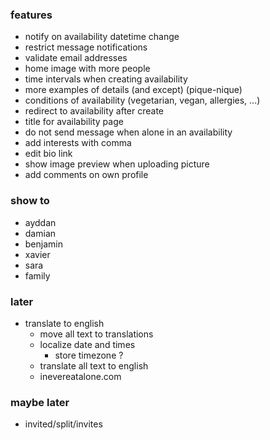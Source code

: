 ### features

- notify on availability datetime change
- restrict message notifications
- validate email addresses
- home image with more people
- time intervals when creating availability
- more examples of details (and except) (pique-nique)
- conditions of availability (vegetarian, vegan, allergies, ...)
- redirect to availability after create
- title for availability page
- do not send message when alone in an availability
- add interests with comma
- edit bio link
- show image preview when uploading picture
- add comments on own profile

### show to

- ayddan
- damian
- benjamin
- xavier
- sara
- family

### later

- translate to english
  - move all text to translations
  - localize date and times
    - store timezone ?
  - translate all text to english
  - inevereatalone.com

### maybe later

- invited/split/invites
